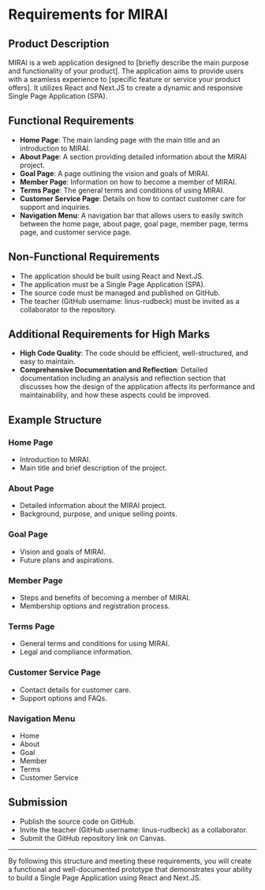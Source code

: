 # Requirements for MIRAI

## Product Description

MIRAI is a web application designed to [briefly describe the main purpose and functionality of your product]. The application aims to provide users with a seamless experience to [specific feature or service your product offers]. It utilizes React and Next.JS to create a dynamic and responsive Single Page Application (SPA).

## Functional Requirements

- **Home Page**: The main landing page with the main title and an introduction to MIRAI.
- **About Page**: A section providing detailed information about the MIRAI project.
- **Goal Page**: A page outlining the vision and goals of MIRAI.
- **Member Page**: Information on how to become a member of MIRAI.
- **Terms Page**: The general terms and conditions of using MIRAI.
- **Customer Service Page**: Details on how to contact customer care for support and inquiries.
- **Navigation Menu**: A navigation bar that allows users to easily switch between the home page, about page, goal page, member page, terms page, and customer service page.

## Non-Functional Requirements

- The application should be built using React and Next.JS.
- The application must be a Single Page Application (SPA).
- The source code must be managed and published on GitHub.
- The teacher (GitHub username: linus-rudbeck) must be invited as a collaborator to the repository.

## Additional Requirements for High Marks

- **High Code Quality**: The code should be efficient, well-structured, and easy to maintain.
- **Comprehensive Documentation and Reflection**: Detailed documentation including an analysis and reflection section that discusses how the design of the application affects its performance and maintainability, and how these aspects could be improved.

## Example Structure

### Home Page

- Introduction to MIRAI.
- Main title and brief description of the project.

### About Page

- Detailed information about the MIRAI project.
- Background, purpose, and unique selling points.

### Goal Page

- Vision and goals of MIRAI.
- Future plans and aspirations.

### Member Page

- Steps and benefits of becoming a member of MIRAI.
- Membership options and registration process.

### Terms Page

- General terms and conditions for using MIRAI.
- Legal and compliance information.

### Customer Service Page

- Contact details for customer care.
- Support options and FAQs.

### Navigation Menu

- Home
- About
- Goal
- Member
- Terms
- Customer Service

## Submission

- Publish the source code on GitHub.
- Invite the teacher (GitHub username: linus-rudbeck) as a collaborator.
- Submit the GitHub repository link on Canvas.

---

By following this structure and meeting these requirements, you will create a functional and well-documented prototype that demonstrates your ability to build a Single Page Application using React and Next.JS.
